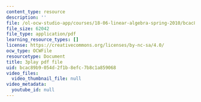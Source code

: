 ```yaml
---
content_type: resource
description: ''
file: /ol-ocw-studio-app/courses/18-06-linear-algebra-spring-2010/bcac89b9054d2f1b8efc7b8c1a859068_MsIvs_6vC38.pdf
file_size: 62042
file_type: application/pdf
learning_resource_types: []
license: https://creativecommons.org/licenses/by-nc-sa/4.0/
ocw_type: OCWFile
resourcetype: Document
title: 3play pdf file
uid: bcac89b9-054d-2f1b-8efc-7b8c1a859068
video_files:
  video_thumbnail_file: null
video_metadata:
  youtube_id: null
---
```

